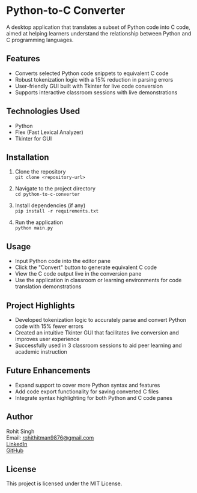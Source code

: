 # Python-to-C Converter

A desktop application that translates a subset of Python code into C code, aimed at helping learners understand the relationship between Python and C programming languages.

## Features

- Converts selected Python code snippets to equivalent C code
- Robust tokenization logic with a 15% reduction in parsing errors
- User-friendly GUI built with Tkinter for live code conversion
- Supports interactive classroom sessions with live demonstrations

## Technologies Used

- Python
- Flex (Fast Lexical Analyzer)
- Tkinter for GUI

## Installation

1. Clone the repository  
   `git clone <repository-url>`

2. Navigate to the project directory  
   `cd python-to-c-converter`

3. Install dependencies (if any)  
   `pip install -r requirements.txt`

4. Run the application  
   `python main.py`

## Usage

- Input Python code into the editor pane
- Click the "Convert" button to generate equivalent C code
- View the C code output live in the conversion pane
- Use the application in classroom or learning environments for code translation demonstrations

## Project Highlights

- Developed tokenization logic to accurately parse and convert Python code with 15% fewer errors
- Created an intuitive Tkinter GUI that facilitates live conversion and improves user experience
- Successfully used in 3 classroom sessions to aid peer learning and academic instruction

## Future Enhancements

- Expand support to cover more Python syntax and features
- Add code export functionality for saving converted C files
- Integrate syntax highlighting for both Python and C code panes

## Author

Rohit Singh  
Email: rohithitman9876@gmail.com  
[LinkedIn](https://www.linkedin.com/in/rohithitman9876)  
[GitHub](https://github.com/rohithitman9876)  

## License

This project is licensed under the MIT License.
